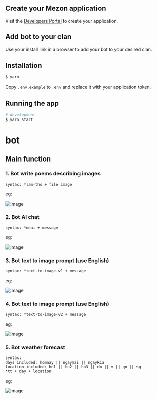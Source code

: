 ## Create your Mezon application

Visit the [Developers Portal](https://dev-developers.nccsoft.vn/) to create your application.

## Add bot to your clan

Use your install link in a browser to add your bot to your desired clan.

## Installation

```bash
$ yarn
```

Copy `.env.example` to `.env` and replace it with your application token.

## Running the app

```bash
# development
$ yarn start
```
# bot
## Main function

### 1. Bot write poems describing images
```
syntax: *lam-tho + file image
```
eg: 

![image](https://github.com/user-attachments/assets/e07b8e36-3888-4862-92ac-24d14f10d775)

### 2. Bot AI chat
```
syntax: *meai + message
```
eg:

![image](https://github.com/user-attachments/assets/7172d9c3-ebad-4add-9be0-6a513e4e0d48)

### 3. Bot text to image prompt (use English)
```
syntax: *text-to-image-v1 + message
```
eg:

![image](https://github.com/user-attachments/assets/ac325781-9800-4329-8ddd-b590ad750955)

### 4. Bot text to image prompt (use English)
```
syntax: *text-to-image-v2 + message
```
eg:

![image](https://github.com/user-attachments/assets/d72d8e33-8164-458b-8b1c-e4a76f726594)

### 5. Bot weather forecast
```
syntax:
days included: homnay || ngaymai || ngaykia
location included: hn1 || hn2 || hn3 || dn || v || qn || sg
*tt + day + location
```
eg:

![image](https://github.com/user-attachments/assets/aca49fe3-5cdb-4e2a-ab97-c57097d25685)
